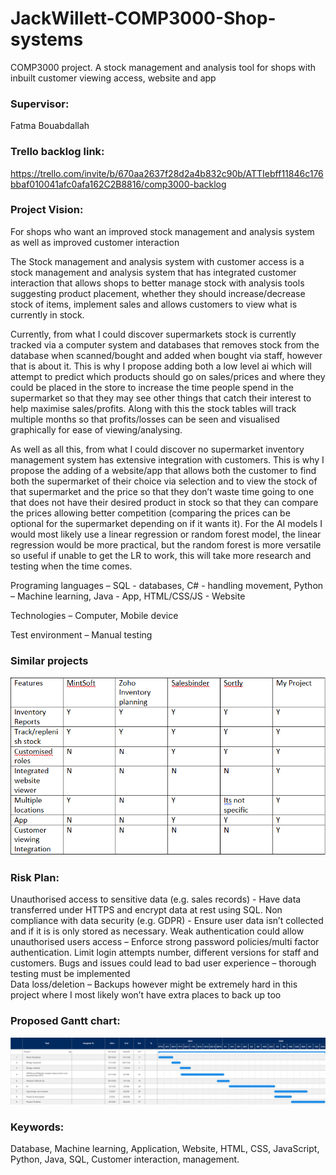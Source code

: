 # JackWillett-COMP3000-Shop-systems
COMP3000 project. A stock management and analysis tool for shops with inbuilt customer viewing access, website and app

### Supervisor: 
Fatma Bouabdallah 

### Trello backlog link: 
https://trello.com/invite/b/670aa2637f28d2a4b832c90b/ATTIebff11846c176bbaf010041afc0afa162C2B8816/comp3000-backlog 

### Project Vision:  

For shops who want an improved stock management and analysis system as well as improved customer interaction  

The Stock management and analysis system with customer access is a stock management and analysis system that has integrated customer interaction that allows shops to better manage stock with analysis tools suggesting product placement, whether they should increase/decrease stock of items, implement sales and allows customers to view what is currently in stock.  

Currently, from what I could discover supermarkets stock is currently tracked via a computer system and databases that removes stock from the database when scanned/bought and added when bought via staff, however that is about it. This is why I propose adding both a low level ai which will attempt to predict which products should go on sales/prices and where they could be placed in the store to increase the time people spend in the supermarket so that they may see other things that catch their interest to help maximise sales/profits. Along with this the stock tables will track multiple months so that profits/losses can be seen and visualised graphically for ease of viewing/analysing.  

As well as all this, from what I could discover no supermarket inventory management system has extensive integration with customers. This is why I propose the adding of a website/app that allows both the customer to find both the supermarket of their choice via selection and to view the stock of that supermarket and the price so that they don’t waste time going to one that does not have their desired product in stock so that they can compare the prices allowing better competition (comparing the prices can be optional for the supermarket depending on if it wants it). For the AI models I would most likely use a linear regression or random forest model, the linear regression would be more practical, but the random forest is more versatile so useful if unable to get the LR to work, this will take more research and testing when the time comes. 

Programing languages – SQL - databases, C# - handling movement, Python – Machine learning, Java - App, HTML/CSS/JS - Website 

Technologies – Computer, Mobile device 

Test environment – Manual testing 

### Similar projects

![Images/Screenshot_2024-10-19_115137.png](https://raw.githubusercontent.com/JackWillett03/JackWillett-COMP3000-shop-systems/refs/heads/main/Images/Screenshot%202024-10-19%20115137.png?token=GHSAT0AAAAAACYCDBZPI2LFT6QQEMZ7RS3KZYTR7LQ)

### Risk Plan:

Unauthorised access to sensitive data (e.g. sales records) - Have data transferred under HTTPS and encrypt data at rest using SQL. 
Non compliance with data security (e.g. GDPR) - Ensure user data isn’t collected and if it is is only stored as necessary. 
Weak authentication could allow unauthorised users access – Enforce strong password policies/multi factor authentication. Limit login attempts number, different versions for staff and customers. 
Bugs and issues could lead to bad user experience – thorough testing must be implemented  
Data loss/deletion – Backups however might be extremely hard in this project where I most likely won’t have extra places to back up too 

  

### Proposed Gantt chart:
![Images/Screenshot_2024-10-12_164736.png](https://raw.githubusercontent.com/JackWillett03/JackWillett-COMP3000-shop-systems/refs/heads/main/Images/Screenshot%202024-10-12%20164736.png?token=GHSAT0AAAAAACYCDBZPZ4RYNRATBH52PIVKZYKT7VQ)
  

### Keywords:
Database, Machine learning, Application, Website, HTML, CSS, JavaScript, Python, Java, SQL, Customer interaction, management. 

  

 

 
